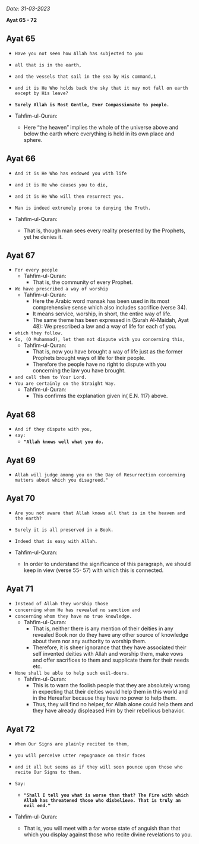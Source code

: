 *Date: 31-03-2023*

**Ayat  65 - 72**

## Ayat 65

- `Have you not seen how Allah has subjected to you`
- `all that is in the earth,`
- `and the vessels that sail in the sea by His command,1`
- `and it is He Who holds back the sky that it may not fall on earth except by His leave?`
- **`Surely Allah is Most Gentle, Ever Compassionate to people.`**

- Tahfim-ul-Quran:
  - Here “the heaven” implies the whole of the universe above and below the earth where everything is held in its own place and sphere.

## Ayat 66

- `And it is He Who has endowed you with life`
- `and it is He who causes you to die,`
- `and it is He Who will then resurrect you.`
- `Man is indeed extremely prone to denying the Truth.`

- Tahfim-ul-Quran:
  - That is, though man sees every reality presented by the Prophets, yet he denies it.

## Ayat 67

 - `For every people`
    - Tahfim-ul-Quran:
      - That is, the community of every Prophet.
 - `We have prescribed a way of worship`
    - Tahfim-ul-Quran:
      - Here the Arabic word mansak has been used in its most comprehensive sense which also includes sacrifice (verse 34).
      - It means service, worship, in short, the entire way of life. 
      - The same theme has been expressed in (Surah Al-Maidah, Ayat 48): We prescribed a law and a way of life for each of you.
 - `which they follow.`
 - `So, (O Muhammad), let them not dispute with you concerning this,`
    - Tahfim-ul-Quran:
      - That is, now you have brought a way of life just as the former Prophets brought ways of life for their people.
      - Therefore the people have no right to dispute with you concerning the law you have brought.
 - `and call them to Your Lord.`
 - `You are certainly on the Straight Way.`
    - Tahfim-ul-Quran:
      - This confirms the explanation given in( E.N. 117) above.

## Ayat 68

- `And if they dispute with you,`
- `say:`
  - **`"Allah knows well what you do.`**


## Ayat 69

- `Allah will judge among you on the Day of Resurrection concerning matters about which you disagreed."`

## Ayat 70

- `Are you not aware that Allah knows all that is in the heaven and the earth?`
- `Surely it is all preserved in a Book.`
- `Indeed that is easy with Allah.`

- Tahfim-ul-Quran:
  - In order to understand the significance of this paragraph, we should keep in view (verse 55- 57) with which this is connected.

## Ayat 71

- `Instead of Allah they worship those`
- `concerning whom He has revealed no sanction and`
- `concerning whom they have no true knowledge.`
    - Tahfim-ul-Quran:
      - That is, neither there is any mention of their deities in any revealed Book nor do they have any other source of knowledge about them nor any authority to worship them.
      - Therefore, it is sheer ignorance that they have associated their self invented deities with Allah and worship them, make vows and offer sacrifices to them and supplicate them for their needs etc.
- `None shall be able to help such evil-doers.`
    - Tahfim-ul-Quran:
      - This is to warn the foolish people that they are absolutely wrong in expecting that their deities would help them in this world and in the Hereafter because they have no power to help them.
      - Thus, they will find no helper, for Allah alone could help them and they have already displeased Him by their rebellious behavior.


## Ayat 72

- `When Our Signs are plainly recited to them,`
- `you will perceive utter repugnance on their faces`
- `and it all but seems as if they will soon pounce upon those who recite Our Signs to them.`
- `Say:`
  - **`"Shall I tell you what is worse than that? The Fire with which Allah has threatened those who disbelieve. That is truly an evil end."`**

- Tahfim-ul-Quran:
  - That is, you will meet with a far worse state of anguish than that which you display against those who recite divine revelations to you.
